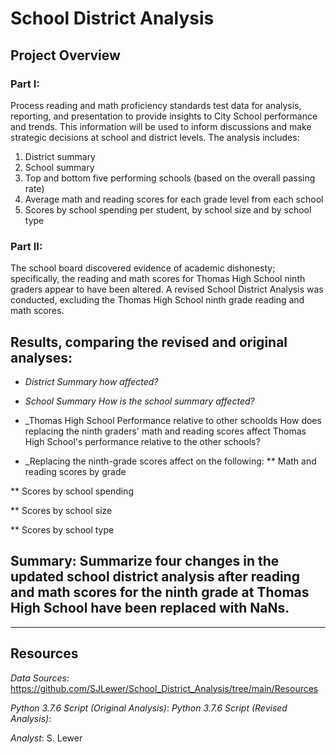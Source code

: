 # School District Analysis

## Project Overview
### Part I: 
Process reading and math proficiency standards test data for analysis, reporting, and presentation to provide insights to City School performance and trends.  This information will be used to inform discussions and make strategic decisions at school and district levels.  The analysis includes:
1. District summary
1. School summary
1. Top and bottom five performing schools (based on the overall passing rate)
1. Average math and reading scores for each grade level from each school
1. Scores by school spending per student, by school size and by school type

### Part II: 
The school board discovered evidence of academic dishonesty; specifically, the reading and math scores for Thomas High School ninth graders appear to have been altered.  A revised School District Analysis was conducted, excluding the Thomas High School ninth grade reading and math scores.

 ## Results, comparing the revised and original analyses:
 * _District Summary how affected?_ 
 
 * _School Summary   How is the school summary affected?_
 
 * _Thomas High School Performance relative to other schoolds  How does replacing the ninth graders' math and reading scores affect Thomas High School's performance relative to the other schools?
 
 * _Replacing the ninth-grade scores affect on the following:
 ** Math and reading scores by grade
 
 ** Scores by school spending
 
 ** Scores by school size
 
 ** Scores by school type

 ## Summary: Summarize four changes in the updated school district analysis after reading and math scores for the ninth grade at Thomas High School have been replaced with NaNs.
 
     

___
## Resources
_Data Sources_: https://github.com/SJLewer/School_District_Analysis/tree/main/Resources

_Python 3.7.6 Script (Original Analysis)_: 
_Python 3.7.6 Script (Revised Analysis)_: 

_Analyst_: S. Lewer
